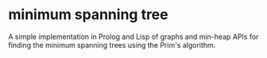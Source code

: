 # minimum spanning tree

A simple implementation in Prolog and Lisp of graphs and min-heap APIs for finding the minimum spanning trees using the Prim's algorithm.

